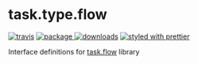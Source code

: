 # task.type.flow

[![travis][travis.icon]][travis.url]
[![package][version.icon] ![downloads][downloads.icon]][package.url]
[![styled with prettier][prettier.icon]][prettier.url]

Interface definitions for [task.flow][] library

[task.flow]: https://github.com/gozala/task.flow/
[travis.icon]: https://travis-ci.org/Gozala/task.type.flow.svg?branch=master
[travis.url]: https://travis-ci.org/Gozala/task.type.flow
[version.icon]: https://img.shields.io/npm/v/task.type.flow.svg
[downloads.icon]: https://img.shields.io/npm/dm/task.type.flow.svg
[package.url]: https://npmjs.org/package/task.type.flow
[downloads.image]: https://img.shields.io/npm/dm/task.type.flow.svg
[downloads.url]: https://npmjs.org/package/task.type.flow
[prettier.icon]: https://img.shields.io/badge/styled_with-prettier-ff69b4.svg
[prettier.url]: https://github.com/prettier/prettier
